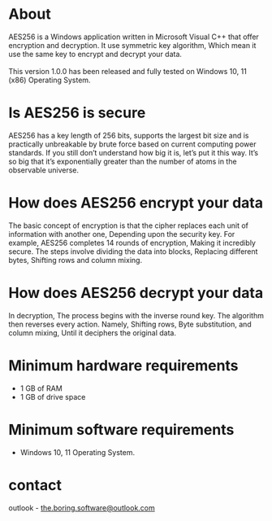 # About
AES256 is a Windows application written in Microsoft Visual C++ that offer encryption and decryption. It use symmetric key algorithm, Which mean it use the same key to encrypt and decrypt your data.
<br>
<br>
This version 1.0.0 has been released and fully tested on Windows 10, 11 (x86) Operating System.

# Is AES256 is secure

AES256 has a key length of 256 bits, supports the largest bit size and is practically unbreakable by brute force based on current computing power standards. If you still don’t understand how big it is, let’s put it this way. It’s so big that it’s exponentially greater than the number of atoms in the observable universe.

# How does AES256 encrypt your data
The basic concept of encryption is that the cipher replaces each unit of information with another one, Depending upon the security key. For example, AES256 completes 14 rounds of encryption, Making it incredibly secure. The steps involve dividing the data into blocks, Replacing different bytes, Shifting rows and column mixing.

# How does AES256 decrypt your data
In decryption, The process begins with the inverse round key. The algorithm then reverses every action. Namely, Shifting rows, Byte substitution, and column mixing, Until it deciphers the original data.

# Minimum hardware requirements
<ul = *> 
<li> 1 GB of RAM </li>
<li> 1 GB of drive space </li>
</ul>

# Minimum software requirements
<ul = *> 
<li> Windows 10, 11 Operating System.</li>
</ul>

# contact
outlook - the.boring.software@outlook.com
